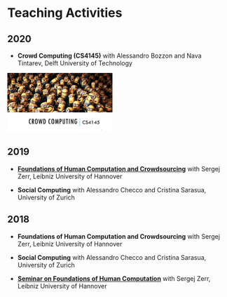 # Teaching Activities

## 2020

- **Crowd Computing (CS4145)** with Alessandro Bozzon and Nava Tintarev, Delft University of Technology
<a href="https://studiegids.tudelft.nl/a101_displayCourse.do?course_id=44916">        
<img src="CS4145.png" alt="CS4145" width="240">
</a>

## 2019

- **[Foundations of Human Computation and Crowdsourcing](https://www2.kbs.uni-hannover.de/411.html)** with Sergej Zerr, Leibniz University of Hannover

- **Social Computing** with Alessandro Checco and Cristina Sarasua, University of Zurich


## 2018

- **Foundations of Human Computation and Crowdsourcing** with Sergej Zerr, Leibniz University of Hannover

- **Social Computing** with Alessandro Checco and Cristina Sarasua, University of Zurich

- **[Seminar on Foundations of Human Computation](https://www2.kbs.uni-hannover.de/hcomp-seminar.html)** with Sergej Zerr, Leibniz University of Hannover

